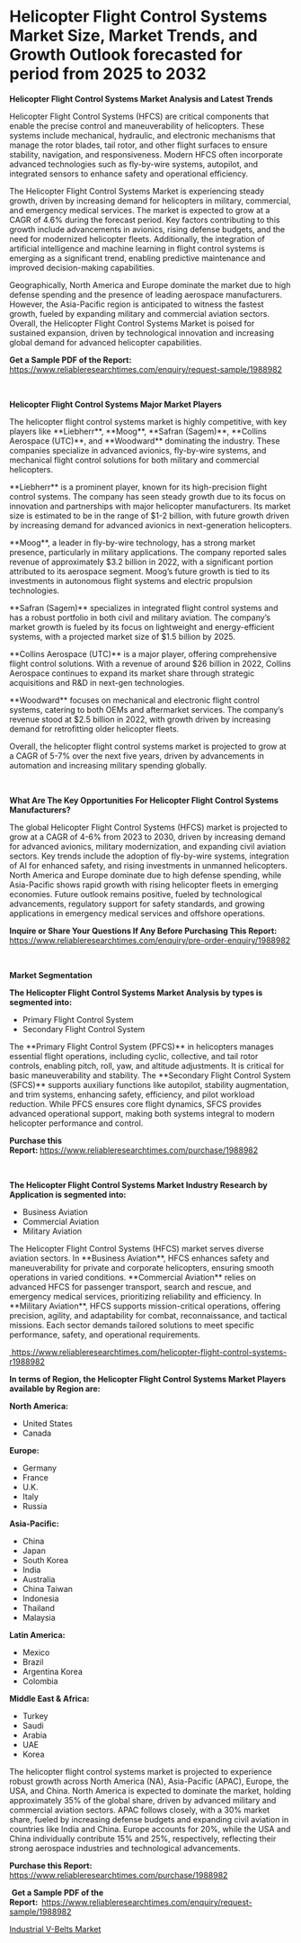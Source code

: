 <p><h1>Helicopter Flight Control Systems Market Size, Market Trends, and Growth Outlook forecasted for period from 2025 to 2032</h1></p><p><strong>Helicopter Flight Control Systems Market Analysis and Latest Trends</strong></p>
<p><p>Helicopter Flight Control Systems (HFCS) are critical components that enable the precise control and maneuverability of helicopters. These systems include mechanical, hydraulic, and electronic mechanisms that manage the rotor blades, tail rotor, and other flight surfaces to ensure stability, navigation, and responsiveness. Modern HFCS often incorporate advanced technologies such as fly-by-wire systems, autopilot, and integrated sensors to enhance safety and operational efficiency.</p><p>The Helicopter Flight Control Systems Market is experiencing steady growth, driven by increasing demand for helicopters in military, commercial, and emergency medical services. The market is expected to grow at a CAGR of 4.6% during the forecast period. Key factors contributing to this growth include advancements in avionics, rising defense budgets, and the need for modernized helicopter fleets. Additionally, the integration of artificial intelligence and machine learning in flight control systems is emerging as a significant trend, enabling predictive maintenance and improved decision-making capabilities.</p><p>Geographically, North America and Europe dominate the market due to high defense spending and the presence of leading aerospace manufacturers. However, the Asia-Pacific region is anticipated to witness the fastest growth, fueled by expanding military and commercial aviation sectors. Overall, the Helicopter Flight Control Systems Market is poised for sustained expansion, driven by technological innovation and increasing global demand for advanced helicopter capabilities.</p></p>
<p><strong>Get a Sample PDF of the Report:&nbsp;</strong> <a href="https://www.reliableresearchtimes.com/enquiry/request-sample/1988982?utm_campaign=2033&utm_medium=2&utm_source=Github&utm_content=ia&utm_term=24012025&utm_id=helicopter-flight-control-systems">https://www.reliableresearchtimes.com/enquiry/request-sample/1988982</a></p>
<p>&nbsp;</p>
<p><strong>Helicopter Flight Control Systems Major Market Players</strong></p>
<p><p>The helicopter flight control systems market is highly competitive, with key players like **Liebherr**, **Moog**, **Safran (Sagem)**, **Collins Aerospace (UTC)**, and **Woodward** dominating the industry. These companies specialize in advanced avionics, fly-by-wire systems, and mechanical flight control solutions for both military and commercial helicopters.</p><p>**Liebherr** is a prominent player, known for its high-precision flight control systems. The company has seen steady growth due to its focus on innovation and partnerships with major helicopter manufacturers. Its market size is estimated to be in the range of $1-2 billion, with future growth driven by increasing demand for advanced avionics in next-generation helicopters.</p><p>**Moog**, a leader in fly-by-wire technology, has a strong market presence, particularly in military applications. The company reported sales revenue of approximately $3.2 billion in 2022, with a significant portion attributed to its aerospace segment. Moog’s future growth is tied to its investments in autonomous flight systems and electric propulsion technologies.</p><p>**Safran (Sagem)** specializes in integrated flight control systems and has a robust portfolio in both civil and military aviation. The company’s market growth is fueled by its focus on lightweight and energy-efficient systems, with a projected market size of $1.5 billion by 2025.</p><p>**Collins Aerospace (UTC)** is a major player, offering comprehensive flight control solutions. With a revenue of around $26 billion in 2022, Collins Aerospace continues to expand its market share through strategic acquisitions and R&D in next-gen technologies.</p><p>**Woodward** focuses on mechanical and electronic flight control systems, catering to both OEMs and aftermarket services. The company’s revenue stood at $2.5 billion in 2022, with growth driven by increasing demand for retrofitting older helicopter fleets.</p><p>Overall, the helicopter flight control systems market is projected to grow at a CAGR of 5-7% over the next five years, driven by advancements in automation and increasing military spending globally.</p></p>
<p>&nbsp;</p>
<p><strong>What Are The Key Opportunities For Helicopter Flight Control Systems Manufacturers?</strong></p>
<p><p>The global Helicopter Flight Control Systems (HFCS) market is projected to grow at a CAGR of 4-6% from 2023 to 2030, driven by increasing demand for advanced avionics, military modernization, and expanding civil aviation sectors. Key trends include the adoption of fly-by-wire systems, integration of AI for enhanced safety, and rising investments in unmanned helicopters. North America and Europe dominate due to high defense spending, while Asia-Pacific shows rapid growth with rising helicopter fleets in emerging economies. Future outlook remains positive, fueled by technological advancements, regulatory support for safety standards, and growing applications in emergency medical services and offshore operations.</p></p>
<p><strong>Inquire or Share Your Questions If Any Before Purchasing This Report:</strong> <a href="https://www.reliableresearchtimes.com/enquiry/pre-order-enquiry/1988982?utm_campaign=2033&utm_medium=2&utm_source=Github&utm_content=ia&utm_term=24012025&utm_id=helicopter-flight-control-systems">https://www.reliableresearchtimes.com/enquiry/pre-order-enquiry/1988982</a></p>
<p>&nbsp;</p>
<p><strong>Market Segmentation</strong></p>
<p><strong>The Helicopter Flight Control Systems Market Analysis by types is segmented into:</strong></p>
<p><ul><li>Primary Flight Control System</li><li>Secondary Flight Control System</li></ul></p>
<p><p>The **Primary Flight Control System (PFCS)** in helicopters manages essential flight operations, including cyclic, collective, and tail rotor controls, enabling pitch, roll, yaw, and altitude adjustments. It is critical for basic maneuverability and stability. The **Secondary Flight Control System (SFCS)** supports auxiliary functions like autopilot, stability augmentation, and trim systems, enhancing safety, efficiency, and pilot workload reduction. While PFCS ensures core flight dynamics, SFCS provides advanced operational support, making both systems integral to modern helicopter performance and control.</p></p>
<p><strong>Purchase this Report:&nbsp;</strong><a href="https://www.reliableresearchtimes.com/purchase/1988982?utm_campaign=2033&utm_medium=2&utm_source=Github&utm_content=ia&utm_term=24012025&utm_id=helicopter-flight-control-systems">https://www.reliableresearchtimes.com/purchase/1988982</a></p>
<p>&nbsp;</p>
<p><strong>The Helicopter Flight Control Systems Market Industry Research by Application is segmented into:</strong></p>
<p><ul><li>Business Aviation</li><li>Commercial Aviation</li><li>Military Aviation</li></ul></p>
<p><p>The Helicopter Flight Control Systems (HFCS) market serves diverse aviation sectors. In **Business Aviation**, HFCS enhances safety and maneuverability for private and corporate helicopters, ensuring smooth operations in varied conditions. **Commercial Aviation** relies on advanced HFCS for passenger transport, search and rescue, and emergency medical services, prioritizing reliability and efficiency. In **Military Aviation**, HFCS supports mission-critical operations, offering precision, agility, and adaptability for combat, reconnaissance, and tactical missions. Each sector demands tailored solutions to meet specific performance, safety, and operational requirements.</p></p>
<p><a href="https://www.reliableresearchtimes.com/helicopter-flight-control-systems-r1988982?utm_campaign=2033&utm_medium=2&utm_source=Github&utm_content=ia&utm_term=24012025&utm_id=helicopter-flight-control-systems">&nbsp;https://www.reliableresearchtimes.com/helicopter-flight-control-systems-r1988982</a></p>
<p><strong>In terms of Region, the Helicopter Flight Control Systems Market Players available by Region are:</strong></p>
<p>
    <p> <strong> North America: </strong>
        <ul>
            <li>United States</li>
            <li>Canada</li>
        </ul>
        </p> 
    <p> <strong> Europe: </strong>
        <ul>
            <li>Germany</li>
            <li>France</li>
            <li>U.K.</li>
            <li>Italy</li>
            <li>Russia</li>
        </ul>
        </p> 
    <p> <strong> Asia-Pacific: </strong>
        <ul>
            <li>China</li>
            <li>Japan</li>
            <li>South Korea</li>
            <li>India</li>
            <li>Australia</li>
            <li>China Taiwan</li>
            <li>Indonesia</li>
            <li>Thailand</li>
            <li>Malaysia</li>
        </ul>
        </p> 
    <p> <strong> Latin America: </strong>
        <ul>
            <li>Mexico</li>
            <li>Brazil</li>
            <li>Argentina Korea</li>
            <li>Colombia</li>
        </ul>
        </p> 
    <p> <strong> Middle East & Africa: </strong>
        <ul>
            <li>Turkey</li>
            <li>Saudi</li>
            <li>Arabia</li>
            <li>UAE</li>
            <li>Korea</li>
        </ul>
    </p>
    </p>
<p><p>The helicopter flight control systems market is projected to experience robust growth across North America (NA), Asia-Pacific (APAC), Europe, the USA, and China. North America is expected to dominate the market, holding approximately 35% of the global share, driven by advanced military and commercial aviation sectors. APAC follows closely, with a 30% market share, fueled by increasing defense budgets and expanding civil aviation in countries like India and China. Europe accounts for 20%, while the USA and China individually contribute 15% and 25%, respectively, reflecting their strong aerospace industries and technological advancements.</p></p>
<p><strong>Purchase this Report: </strong><a href="https://www.reliableresearchtimes.com/purchase/1988982?utm_campaign=2033&utm_medium=2&utm_source=Github&utm_content=ia&utm_term=24012025&utm_id=helicopter-flight-control-systems">https://www.reliableresearchtimes.com/purchase/1988982</a></p>
<p>&nbsp;<strong>Get a Sample PDF of the Report:&nbsp;&nbsp;</strong><a href="https://www.reliableresearchtimes.com/enquiry/request-sample/1988982?utm_campaign=2033&utm_medium=2&utm_source=Github&utm_content=ia&utm_term=24012025&utm_id=helicopter-flight-control-systems">https://www.reliableresearchtimes.com/enquiry/request-sample/1988982</a></p>
<p><strong></strong></p>
<p><p><a href="https://github.com/mahnoor2003/Market-Research-Report-List-7/blob/main/industrial-v-belts-market.md?utm_campaign=2033&utm_medium=2&utm_source=Github&utm_content=ia&utm_term=24012025&utm_id=helicopter-flight-control-systems">Industrial V-Belts Market</a></p></p>